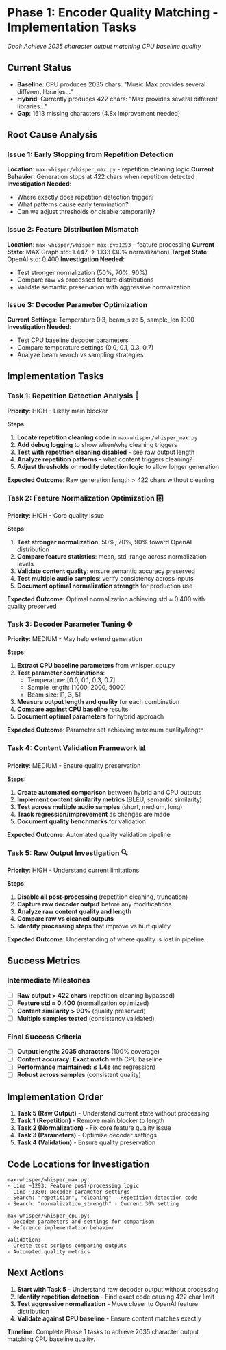 # Phase 1: Encoder Quality Matching - Implementation Tasks

*Goal: Achieve 2035 character output matching CPU baseline quality*

## Current Status
- **Baseline**: CPU produces 2035 chars: "Music Max provides several different libraries..."
- **Hybrid**: Currently produces 422 chars: "Max provides several different libraries..."  
- **Gap**: 1613 missing characters (4.8x improvement needed)

## Root Cause Analysis

### Issue 1: Early Stopping from Repetition Detection
**Location**: `max-whisper/whisper_max.py` - repetition cleaning logic
**Current Behavior**: Generation stops at 422 chars when repetition detected
**Investigation Needed**: 
- Where exactly does repetition detection trigger?
- What patterns cause early termination?
- Can we adjust thresholds or disable temporarily?

### Issue 2: Feature Distribution Mismatch  
**Location**: `max-whisper/whisper_max.py:1293` - feature processing
**Current State**: MAX Graph std: 1.447 → 1.133 (30% normalization)
**Target State**: OpenAI std: 0.400
**Investigation Needed**:
- Test stronger normalization (50%, 70%, 90%)
- Compare raw vs processed feature distributions
- Validate semantic preservation with aggressive normalization

### Issue 3: Decoder Parameter Optimization
**Current Settings**: Temperature 0.3, beam_size 5, sample_len 1000
**Investigation Needed**:
- Test CPU baseline decoder parameters
- Compare temperature settings (0.0, 0.1, 0.3, 0.7)
- Analyze beam search vs sampling strategies

## Implementation Tasks

### Task 1: Repetition Detection Analysis 🔬
**Priority**: HIGH - Likely main blocker

**Steps**:
1. **Locate repetition cleaning code** in `max-whisper/whisper_max.py`
2. **Add debug logging** to show when/why cleaning triggers
3. **Test with repetition cleaning disabled** - see raw output length
4. **Analyze repetition patterns** - what content triggers cleaning?
5. **Adjust thresholds** or **modify detection logic** to allow longer generation

**Expected Outcome**: Raw generation length > 422 chars without cleaning

### Task 2: Feature Normalization Optimization 🎛️
**Priority**: HIGH - Core quality issue

**Steps**:
1. **Test stronger normalization**: 50%, 70%, 90% toward OpenAI distribution  
2. **Compare feature statistics**: mean, std, range across normalization levels
3. **Validate content quality**: ensure semantic accuracy preserved  
4. **Test multiple audio samples**: verify consistency across inputs
5. **Document optimal normalization strength** for production use

**Expected Outcome**: Optimal normalization achieving std ≈ 0.400 with quality preserved

### Task 3: Decoder Parameter Tuning ⚙️
**Priority**: MEDIUM - May help extend generation

**Steps**:
1. **Extract CPU baseline parameters** from whisper_cpu.py
2. **Test parameter combinations**:
   - Temperature: [0.0, 0.1, 0.3, 0.7]
   - Sample length: [1000, 2000, 5000] 
   - Beam size: [1, 3, 5]
3. **Measure output length and quality** for each combination
4. **Compare against CPU baseline** results
5. **Document optimal parameters** for hybrid approach

**Expected Outcome**: Parameter set achieving maximum quality/length

### Task 4: Content Validation Framework 📊
**Priority**: MEDIUM - Ensure quality preservation

**Steps**:
1. **Create automated comparison** between hybrid and CPU outputs
2. **Implement content similarity metrics** (BLEU, semantic similarity)
3. **Test across multiple audio samples** (short, medium, long)
4. **Track regression/improvement** as changes are made
5. **Document quality benchmarks** for validation

**Expected Outcome**: Automated quality validation pipeline

### Task 5: Raw Output Investigation 🔍
**Priority**: HIGH - Understand current limitations

**Steps**:
1. **Disable all post-processing** (repetition cleaning, truncation)
2. **Capture raw decoder output** before any modifications
3. **Analyze raw content quality and length**
4. **Compare raw vs cleaned outputs** 
5. **Identify processing steps** that improve vs hurt quality

**Expected Outcome**: Understanding of where quality is lost in pipeline

## Success Metrics

### Intermediate Milestones
- [ ] **Raw output > 422 chars** (repetition cleaning bypassed)
- [ ] **Feature std ≈ 0.400** (normalization optimized)  
- [ ] **Content similarity > 90%** (quality preserved)
- [ ] **Multiple samples tested** (consistency validated)

### Final Success Criteria
- [ ] **Output length: 2035 characters** (100% coverage)
- [ ] **Content accuracy: Exact match** with CPU baseline
- [ ] **Performance maintained: ≤ 1.4s** (no regression)
- [ ] **Robust across samples** (consistent quality)

## Implementation Order

1. **Task 5 (Raw Output)** - Understand current state without processing
2. **Task 1 (Repetition)** - Remove main blocker to length
3. **Task 2 (Normalization)** - Fix core feature quality issue  
4. **Task 3 (Parameters)** - Optimize decoder settings
5. **Task 4 (Validation)** - Ensure quality preservation

## Code Locations for Investigation

```
max-whisper/whisper_max.py:
- Line ~1293: Feature post-processing logic
- Line ~1330: Decoder parameter settings  
- Search: "repetition", "cleaning" - Repetition detection code
- Search: "normalization_strength" - Current 30% setting

max-whisper/whisper_cpu.py:
- Decoder parameters and settings for comparison
- Reference implementation behavior

Validation:
- Create test scripts comparing outputs
- Automated quality metrics
```

## Next Actions

1. **Start with Task 5** - Understand raw decoder output without processing
2. **Identify repetition detection** - Find exact code causing 422 char limit
3. **Test aggressive normalization** - Move closer to OpenAI feature distribution  
4. **Validate against CPU baseline** - Ensure content matches exactly

**Timeline**: Complete Phase 1 tasks to achieve 2035 character output matching CPU baseline quality.